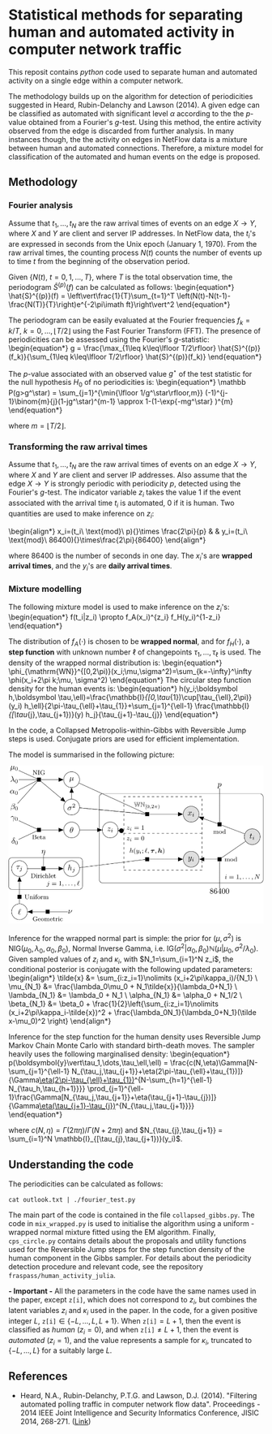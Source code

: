 # Statistical methods for separating human and automated activity in computer network traffic

This reposit contains *python* code used to separate human and automated activity on a single edge within a computer network. 

The methodology builds up on the algorithm for detection of periodicities suggested in Heard, Rubin-Delanchy and Lawson (2014). A given edge can be classified as automated with significant level $\alpha$ according to the the $p$-value obtained from a Fourier's $g$-test. Using this method, the entire activity observed from the edge is discarded from further analysis. In many instances though, the the activity on edges in NetFlow data is a mixture between human and automated connections. Therefore, a mixture model for classification of the automated and human events on the edge is proposed. 

## Methodology

### Fourier analysis

Assume that $t_1,\dots,t_N$ are the raw arrival times of events on an edge $X\to Y$, where $X$ and $Y$ are client and server IP addresses. In NetFlow data, the $t_i$'s are expressed in seconds from the Unix epoch (January 1, 1970). From the raw arrival times, the counting process $N(t)$ counts the number of events up to time $t$ from the beginning of the observation period. 

Given $\{N(t),\ t=0,1,\dots,T\}$, where $T$ is the total observation time, the periodogram $\hat{S}^{(p)}(f)$ can be calculated as follows:
\begin{equation*}
\hat{S}^{(p)}(f) = \left\vert\frac{1}{T}\sum_{t=1}^T \left(N(t)-N(t-1)-\frac{N(T)}{T}\right)e^{-2\pi\imath ft}\right\vert^2
\end{equation*}

The periodogram can be easily evaluated at the Fourier frequencies $f_k = k/T,\ k=0,\dots,\lfloor T/2 \rfloor$ using the Fast Fourier Transform (FFT). The presence of periodicities can be assessed using the Fourier's $g$-statistic:
\begin{equation*}
g = \frac{\max_{1\leq k\leq\lfloor T/2\rfloor} \hat{S}^{(p)}(f_k)}{\sum_{1\leq k\leq\lfloor T/2\rfloor} \hat{S}^{(p)}(f_k)}
\end{equation*}

The $p$-value associated with an observed value $g^\star$ of the test statistic for the null hypothesis $H_0$ of no periodicities is:
\begin{equation*}
\mathbb P(g>g^\star) = \sum_{j=1}^{\min\{\lfloor 1/g^\star\rfloor,m\}} (-1)^{j-1}\binom{m}{j}(1-jg^\star)^{m-1} \approx 1-(1-\exp\{-mg^\star\} )^{m}
\end{equation*}

where $m = \lfloor T/2\rfloor$.

### Transforming the raw arrival times

Assume that $t_1,\dots,t_N$ are the raw arrival times of events on an edge $X\to Y$, where $X$ and $Y$ are client and server IP addresses. Also assume that the edge $X\to Y$ is strongly periodic with periodicity $p$, detected using the Fourier's $g$-test. The indicator variable $z_i$ takes the value $1$ if the event associated with the arrival time $t_i$ is automated, $0$ if it is human. Two quantities are used to make inference on $z_i$:

\begin{align*}
x_i=(t_i\ \text{mod}\ p){}\times \frac{2\pi}{p} & & y_i=(t_i\ \text{mod}\ 86400){}\times\frac{2\pi}{86400}
\end{align*}

where $86400$ is the number of seconds in one day. The $x_i$'s are **wrapped arrival times**, and the $y_i$'s are **daily arrival times**. 

### Mixture modelling

The following mixture model is used to make inference on the $z_i$'s:
\begin{equation*}
f(t_i|z_i) \propto f_A(x_i)^{z_i} f_H(y_i)^{1-z_i} 
\end{equation*}

The distribution of $f_A(\cdot)$ is chosen to be **wrapped normal**, and for $f_H(\cdot)$, a **step function** with unknown number $\ell$ of changepoints $\tau_1,\dots,\tau_\ell$ is used. The density of the wrapped normal distribution is:
\begin{equation*}
\phi_{\mathrm{WN}}^{[0,2\pi)}(x_i;\mu,\sigma^2)=\sum_{k=-\infty}^\infty \phi(x_i+2\pi k;\mu, \sigma^2)
\end{equation*}
The circular step function density for the human events is:
\begin{equation*}
h(y_i;\boldsymbol h,\boldsymbol \tau,\ell)=\frac{\mathbb{I}_{[0,\tau_{1})\cup[\tau_{\ell},2\pi)}(y_i) h_\ell}{2\pi-\tau_{\ell}+\tau_{1}}+\sum_{j=1}^{\ell-1} \frac{\mathbb{I}_{[\tau_{j},\tau_{j+1})}(y) h_j}{\tau_{j+1}-\tau_{j}}
\end{equation*}

In the code, a Collapsed Metropolis-within-Gibbs with Reversible Jump steps is used. Conjugate priors are used for efficient implementation.

The model is summarised in the following picture:

![image_test](images/model_graphical.png)

Inference for the wrapped normal part is simple: the prior for $(\mu,\sigma^2)$ is $\mathrm{NIG}(\mu_0,\lambda_0,\alpha_0,\beta_0)$, Normal Inverse Gamma, i.e. $\mathrm{IG}(\sigma^2\vert\alpha_0,\beta_0) \mathbb{N}(\mu\vert\mu_0,\sigma^2/\lambda_0)$. Given sampled values of $z_i$ and $\kappa_i$, with $N_1=\sum_{i=1}^N z_i$,  the conditional posterior is conjugate with the following updated parameters:
\begin{align*}
\tilde{x} &= \sum_{i:z_i=1}\nolimits (x_i+2\pi\kappa_i)/{N_1} \\
\mu_{N_1} &= \frac{\lambda_0\mu_0 + N_1\tilde{x}}{\lambda_0+N_1} \\
\lambda_{N_1} &= \lambda_0 + N_1 \\
\alpha_{N_1} &= \alpha_0 + N_1/2 \\
\beta_{N_1} &= \beta_0 + \frac{1}{2}\left\{\sum_{i:z_i=1}\nolimits (x_i+2\pi\kappa_i-\tilde{x})^2 + \frac{\lambda_0N_1}{\lambda_0+N_1}(\tilde x-\mu_0)^2 \right\}
\end{align*}

Inference for the step function for the human density uses Reversible Jump Markov Chain Monte Carlo with standard birth-death moves. The sampler heavily uses the following marginalised density:
\begin{equation*}
p(\boldsymbol{y}\vert\tau_1,\dots,\tau_\ell,\ell) = \frac{c(N,\eta)\Gamma[N-\sum_{j=1}^{\ell-1} N_{\tau_j,\tau_{j+1}}+\eta(2\pi-\tau_{\ell}+\tau_{1})]}{\Gamma[\eta(2\pi-\tau_{\ell}+\tau_{1})](2\pi-\tau_\ell+\tau_1)^{N-\sum_{h=1}^{\ell-1} N_{\tau_h,\tau_{h+1}}}} \prod_{j=1}^{\ell-1}\frac{\Gamma[N_{\tau_j,\tau_{j+1}}+\eta(\tau_{j+1}-\tau_{j})]}{\Gamma[\eta(\tau_{j+1}-\tau_{j})](\tau_{j+1}-\tau_j)^{N_{\tau_j,\tau_{j+1}}}}  
\end{equation*}

where $c(N,\eta)=\Gamma(2\pi\eta)/\Gamma(N+2\pi\eta)$ and $N_{\tau_{j},\tau_{j+1}} = \sum_{i=1}^N \mathbb{I}_{[\tau_{j},\tau_{j+1})}(y_i)$. 

## Understanding the code

The periodicities can be calculated as follows:
```
cat outlook.txt | ./fourier_test.py
```

The main part of the code is contained in the file `collapsed_gibbs.py`. The code in `mix_wrapped.py` is used to initialise the algorithm using a uniform - wrapped normal mixture fitted using the EM algorithm. Finally, `cps_circle.py` contains details about the proposals and utility functions used for the Reversible Jump steps for the step function density of the human component in the Gibbs sampler. For details about the periodicity detection procedure and relevant code, see the repository `fraspass/human_activity_julia`.

**- Important -** All the parameters in the code have the same names used in the paper, except `z[i]`, which does not correspond to $z_i$, but combines the latent variables $z_i$ and $\kappa_i$ used in the paper. In the code, for a given positive integer $L$, `z[i]`$\in\{-L,\dots,L,L+1\}$. When `z[i]`$=L+1$, then the event is classified as *human* ($z_i=0$), and when `z[i]`$\neq L+1$, then the event is *automated* ($z_i=1$), and the value represents a sample for $\kappa_i$, truncated to $\{-L,\dots,L\}$ for a suitably large $L$. 

## References

* Heard, N.A., Rubin-Delanchy, P.T.G. and Lawson, D.J. (2014). "Filtering automated polling traffic in computer network flow data". Proceedings - 2014 IEEE Joint Intelligence and Security Informatics Conference, JISIC 2014, 268-271. ([Link](https://ieeexplore.ieee.org/document/6975589/))
